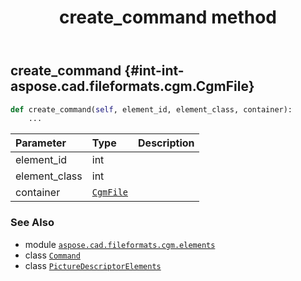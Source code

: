 ﻿---
title: create_command method
second_title: Aspose.CAD for Python via .NET API References
description: 
type: docs
weight: 20
url: /python-net/aspose.cad.fileformats.cgm.elements/picturedescriptorelements/create_command/
is_root: false
---

## create_command {#int-int-aspose.cad.fileformats.cgm.CgmFile}





```python
def create_command(self, element_id, element_class, container):
    ...
```


| Parameter | Type | Description |
| :- | :- | :- |
| element_id | int |  |
| element_class | int |  |
| container | [`CgmFile`](/cad/python-net/aspose.cad.fileformats.cgm/cgmfile) |  |



### See Also
* module [`aspose.cad.fileformats.cgm.elements`](../../)
* class [`Command`](/cad/python-net/aspose.cad.fileformats.cgm.commands/command)
* class [`PictureDescriptorElements`](/cad/python-net/aspose.cad.fileformats.cgm.elements/picturedescriptorelements)
